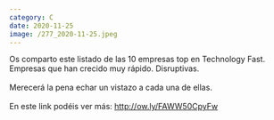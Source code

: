 ```yaml
--- 
category: C 
date: 2020-11-25 
image: /277_2020-11-25.jpeg 
--- 
```


Os comparto este listado de las 10 empresas top en Technology Fast. Empresas que han crecido muy rápido. Disruptivas.  <br><br>Merecerá la pena echar un vistazo a cada una de ellas.<br><br>En este link podéis ver más: http://ow.ly/FAWW50CpyFw